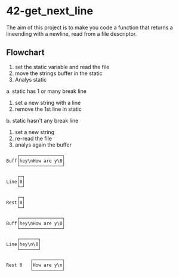 # 42-get_next_line
The aim of this project is to make you code a function 
that returns a lineending with a newline, 
read from a file descriptor.


## Flowchart

1. set the static variable and read the file
2. move the strings buffer in the static
3. Analys static

a. static has 1 or many break line
1. set a new string with a line
2. remove the 1st line in static

b. static hasn't any break line
1. set a new string
2. re-read the file
3. analys again the buffer


```
    ┌────────────────┐
Buff│hey\nHow are y\0│
    └────────────────┘

    ┌─┐
Line│0│
    └─┘

    ┌─┐
Rest│0│
    └─┘

    ┌────────────────┐
Buff│hey\nHow are y\0│
    └────────────────┘

    ┌───────┐
Line│hey\n\0│
    └───────┘

         ┌───────────┐
Rest 0   │How are y\n│
         └───────────┘
```
